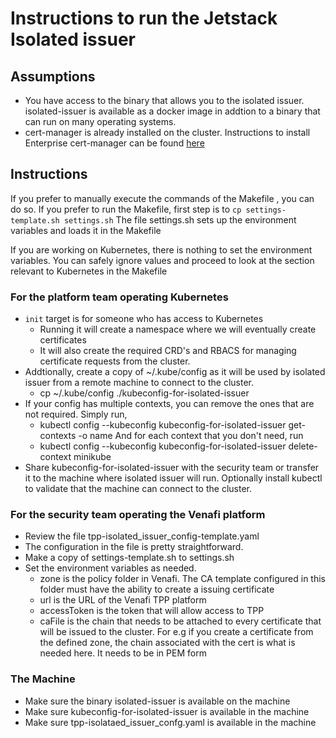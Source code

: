 # Instructions to run the Jetstack Isolated issuer

## Assumptions
- You have access to the binary that allows you to the isolated issuer. isolated-issuer is available as a docker image in addtion to a binary that can run on many operating systems. 
- cert-manager is already installed on the cluster. Instructions to install Enterprise cert-manager can be found [here](../enterprise-cert-manager/README.md) 

## Instructions
If you prefer to manually execute the commands of the Makefile , you can do so. If you prefer to run the Makefile, first step is to 
`cp settings-template.sh settings.sh`
The file settings.sh sets up the environment variables and loads it in the Makefile

If you are working on Kubernetes, there is nothing to set the environment variables. You can safely ignore values and proceed to look at the section relevant to Kubernetes in the Makefile

### For the platform team operating Kubernetes  
- `init` target is for someone who has access to Kubernetes 
   - Running it will create a namespace where we will eventually create certificates 
   - It will also create the required CRD's and RBACS for managing certificate requests from the cluster.
- Addtionally, create a copy of ~/.kube/config as it will be used by isolated issuer from a remote machine to connect to the cluster.
    - cp ~/.kube/config ./kubeconfig-for-isolated-issuer
- If your config has multiple contexts, you can remove the ones that are not required. Simply run,
    - kubectl config --kubeconfig kubeconfig-for-isolated-issuer get-contexts -o name
    And for each context that you don't need, run 
    - kubectl config --kubeconfig kubeconfig-for-isolated-issuer delete-context minikube
- Share kubeconfig-for-isolated-issuer with the security team or transfer it to the machine where isolated issuer will run. Optionally install kubectl to validate that the machine can connect to the cluster. 

### For the security team operating the Venafi platform 

- Review the file tpp-isolated_issuer_config-template.yaml 
- The configuration in the file is pretty straightforward. 
- Make a copy of settings-template.sh to settings.sh 
- Set the environment variables as needed.  
   - zone is the policy folder in Venafi. The CA template configured in this folder must have the ability to create a issuing certificate
   - url is the URL of the Venafi TPP platform
   - accessToken is the token that will allow access to TPP
   - caFile is the chain that needs to be attached to every certificate that will be issued to the cluster. For e.g if you create a certificate from the defined zone, the chain associated with the cert is what is needed here. It needs to be in PEM form

### The Machine
 - Make sure the binary isolated-issuer is available on the machine
 - Make sure kubeconfig-for-isolated-issuer is available in the machine 
 - Make sure tpp-isolataed_issuer_confg.yaml is available in the machine
 
  
